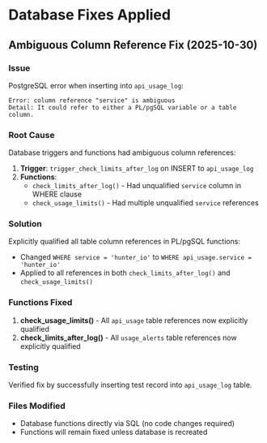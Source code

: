 # Database Fixes Applied

## Ambiguous Column Reference Fix (2025-10-30)

### Issue
PostgreSQL error when inserting into `api_usage_log`:
```
Error: column reference "service" is ambiguous
Detail: It could refer to either a PL/pgSQL variable or a table column.
```

### Root Cause
Database triggers and functions had ambiguous column references:
1. **Trigger**: `trigger_check_limits_after_log` on INSERT to `api_usage_log`
2. **Functions**:
   - `check_limits_after_log()` - Had unqualified `service` column in WHERE clause
   - `check_usage_limits()` - Had multiple unqualified `service` references

### Solution
Explicitly qualified all table column references in PL/pgSQL functions:
- Changed `WHERE service = 'hunter_io'` to `WHERE api_usage.service = 'hunter_io'`
- Applied to all references in both `check_limits_after_log()` and `check_usage_limits()`

### Functions Fixed
1. **check_usage_limits()** - All `api_usage` table references now explicitly qualified
2. **check_limits_after_log()** - All `usage_alerts` table references now explicitly qualified

### Testing
Verified fix by successfully inserting test record into `api_usage_log` table.

### Files Modified
- Database functions directly via SQL (no code changes required)
- Functions will remain fixed unless database is recreated
